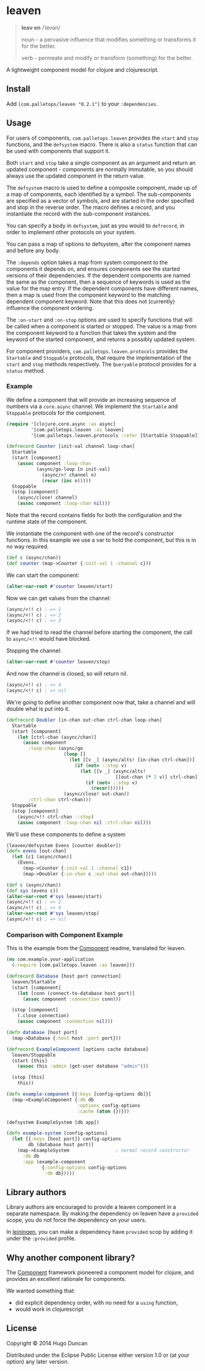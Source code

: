 # leaven

> __leav·en__  /ˈlevən/
>
> noun  - a pervasive influence that modifies something or transforms it for the better.
>
> verb  - permeate and modify or transform (something) for the better.

A lightweight component model for clojure and clojurescript.

## Install

Add `[com.palletops/leaven "0.2.1"]` to your `:dependencies`.

## Usage

For users of components, `com.palletops.leaven` provides the `start`
and `stop` functions, and the `defsystem` macro.  There is also a
`status` function that can be used with components that support it.

Both `start` and `stop` take a single component as an argument and
return an updated component - components are normally immutable, so
you should always use the updated component in the return value.

The `defsystem` macro is used to define a composite component, made up
of a map of components, each identified by a symbol.  The
sub-components are specified as a vector of symbols, and are started
in the order specified and stop in the reverse order.  The macro
defines a record, and you instantiate the record with the
sub-component instances.

You can specify a body in `defsystem`, just as you would to
`defrecord`, in order to implement other protocols on your system.

You can pass a map of options to defsystem, after the component names
and before any body.

The `:depends` option takes a map from system component to the
components it depends on, and ensures components see the started
versions of their dependencies.  If the dependent components are named
the same as the component, then a sequence of keywords is used as the
value for the map entry.  If the dependent components have different
names, then a map is used from the component keyword to the matching
dependent component keyword. Note that this does not (currently)
influence the component ordering.

The `:on-start` and `:on-stop` options are used to specify functions
that will be called when a component is started or stopped.  The value
is a map from the component keyword to a function that takes the
system and the keyword of the started component, and returns a
possibly updated system.

For component providers, `com.palletops.leaven.protocols` provides the
`Startable` and `Stoppable` protocols, that require the implementation
of the `start` and `stop` methods respectively.  The `Queryable`
protocol provides for a `status` method.

### Example

We define a component that will provide an increasing sequence of
numbers via a `core.async` channel.  We implement the `Startable` and
`Stoppable` protocols for the component.

```clj
(require '[clojure.core.async :as async]
         '[com.palletops.leaven :as leaven]
         '[com.palletops.leaven.protocols :refer [Startable Stoppable])

(defrecord Counter [init-val channel loop-chan]
  Startable
  (start [component]
    (assoc component :loop-chan
           (async/go-loop [n init-val]
             (async/>! channel n)
             (recur (inc n)))))
  Stoppable
  (stop [component]
    (async/close! channel)
    (assoc component :loop-chan nil)))
```

Note that the record contains fields for both the configuration and
the runtime state of the component.

We instantiate the component with one of the record's constructor
functions.  In this example we use a var to hold the component, but
this is in no way required.

```clj
(def c (async/chan))
(def counter (map->Counter {:init-val 1 :channel c}))
```

We can start the component:

```clj
(alter-var-root #'counter leaven/start)
```

Now we can get values from the channel:

```clj
(async/<!! c) ; => 1
(async/<!! c) ; => 2
(async/<!! c) ; => 3
```

If we had tried to read the channel before starting the component, the
call to `async/<!!` would have blocked.

Stopping the channel:

```clj
(alter-var-root #'counter leaven/stop)
```

And now the channel is closed, so will return nil.

```clj
(async/<!! c) ; => 4
(async/<!! c) ; => nil
```

We're going to define another component now that, take a channel and
will double what is put into it.


```clj
(defrecord Doubler [in-chan out-chan ctrl-chan loop-chan]
  Startable
  (start [component]
    (let [ctrl-chan (async/chan)]
      (assoc component
        :loop-chan (async/go
                     (loop []
                       (let [[v _] (async/alts! [in-chan ctrl-chan])]
                         (if (not= ::stop v)
                           (let [[v _] (async/alts!
                                        [[out-chan (* 2 v)] ctrl-chan])]
                             (if (not= ::stop v)
                               (recur))))))
                     (async/close! out-chan))
        :ctrl-chan ctrl-chan)))
  Stoppable
  (stop [component]
    (async/>!! ctrl-chan ::stop)
    (assoc component :loop-chan nil :ctrl-chan nil)))
```

We'll use these components to define a system

```clj
(leaven/defsystem Evens [counter doubler])
(defn evens [out-chan]
  (let [c1 (async/chan)]
    (Evens.
      (map->Counter {:init-val 1 :channel c1})
      (map->Doubler {:in-chan c :out-chan out-chan}))))

(def c (async/chan))
(def sys (evens c))
(alter-var-root #'sys leaven/start)
(async/<!! c) ; => 2
(async/<!! c) ; => 4
(alter-var-root #'sys leaven/stop)
(async/<!! c) ; => nil
```

### Comparison with Component Example

This is the example from the [Component][Component] readme, translated
for leaven.

```clj
(ns com.example.your-application
  (:require [com.palletops.leaven :as leaven]))

(defrecord Database [host port connection]
  leaven/Startable
  (start [component]
    (let [conn (connect-to-database host port)]
      (assoc component :connection conn)))

  (stop [component]
    (.close connection)
    (assoc component :connection nil)))

(defn database [host port]
  (map->Database {:host host :port port}))

(defrecord ExampleComponent [options cache database]
  leaven/Stoppable
  (start [this]
    (assoc this :admin (get-user database "admin")))

  (stop [this]
    this))

(defn example-component [{:keys [config-options db]}]
  (map->ExampleComponent {:db db
                          :options config-options
                          :cache (atom {})}))

(defsystem ExampleSystem [db app])

(defn example-system [config-options]
  (let [{:keys [host port]} config-options
        db (database host port)]
    (map->ExampleSystem                 ; normal record constructor
      :db db
      :app (example-component
             {:config-options config-options
              :db db}))))
```

## Library authors

Library authors are encouraged to provide a leaven component in a
separate namespace.  By making the dependency on leaven have a
`provided` scope, you do not force the dependency on your users.

In [leiningen][leiningen], you can make a dependency have `provided`
scop by adding it under the `:provided` profile.

## Why another component library?

The [Component][Component] framework pioneered a component model for
clojure, and provides an excellent rationale for components.

We wanted something that:
- did explicit dependency order, with no need for a `using` function,
- would work in clojurescript

## License

Copyright © 2014 Hugo Duncan

Distributed under the Eclipse Public License either version 1.0 or (at
your option) any later version.

[Component]:https://github.com/stuartsierra/component "Stuart Sierra's Component"
[leiningen]:https://github.com/technomancy/leiningen "Leiningen"

